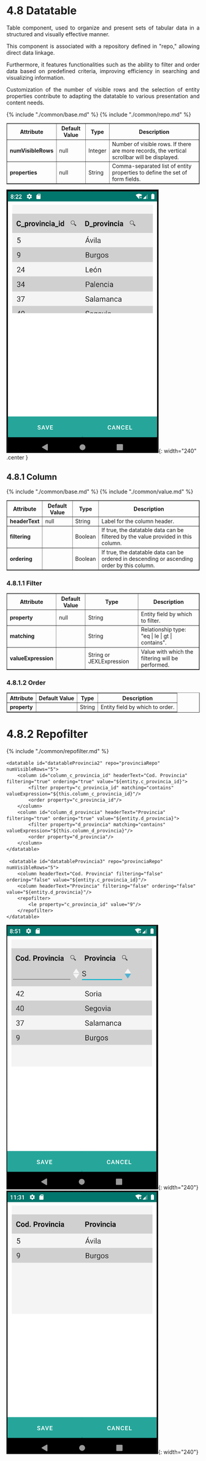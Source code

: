 # 4.8 Datatable
<div style="text-align: justify;">
<p>Table component, used to organize and present sets of tabular data in a structured and visually effective manner.</p>
<p>This component is associated with a repository defined in "repo," allowing direct data linkage.</p>
<p>Furthermore, it features functionalities such as the ability to filter and order data based on predefined criteria, improving efficiency in searching and visualizing information.</p>
<p>Customization of the number of visible rows and the selection of entity properties contribute to adapting the datatable to various presentation and content needs.</p>
</div>

<table border="1">
    <thead>
        <tr>
            <th colspan="2">Attribute</th>
            <th>Default Value</th>
            <th>Type</th>
            <th>Description</th>
         </tr>
    </thead>
    <tbody>
        {% include "./common/base.md" %}
        {% include "./common/repo.md" %}
        <tr>
            <td colspan="2"><strong>numVisibleRows</strong></td>
            <td>null</td>
            <td>Integer</td>
            <td>Number of visible rows. If there are more records, the vertical scrollbar will be displayed.</td>
        </tr>
        <tr>
            <td colspan="2"><strong>properties</strong></td>
            <td>null</td>
            <td>String</td>
            <td>Comma-separated list of entity properties to define the set of form fields.</td>
        </tr>
    </tbody>
</table>

<datatable id="datatableProvincia" repo="provinciaRepo" numVisibleRows="5" properties="c_provincia_id, d_provincia">
</datatable>

![Image 1](../img/datatable1.png){: width="240" .center }

## 4.8.1 Column
<table border="1">
    <thead>
        <tr>
            <th colspan="2">Attribute</th>
            <th>Default Value</th>
            <th>Type</th>
            <th>Description</th>
         </tr>
    </thead>
    <tbody>
        {% include "./common/base.md" %}
        {% include "./common/value.md" %}
        <tr>
            <td colspan="2"><strong>headerText</strong></td>
            <td>null</td>
            <td>String</td>
            <td>Label for the column header.</td>
        </tr>
        <tr>
            <td colspan="2"><strong>filtering</strong></td>
            <td></td>
            <td>Boolean</td>
            <td>If true, the datatable data can be filtered by the value provided in this column.</td>
        </tr>
        <tr>
            <td colspan="2"><strong>ordering</strong></td>
            <td></td>
            <td>Boolean</td>
            <td>If true, the datatable data can be ordered in descending or ascending order by this column.</td>
        </tr>
    </tbody>
</table>

### 4.8.1.1 Filter
<table border="1">
    <thead>
        <tr>
            <th colspan="2">Attribute</th>
            <th>Default Value</th>
            <th>Type</th>
            <th>Description</th>
         </tr>
    </thead>
    <tbody>
        <tr>
            <td colspan="2"><strong>property</strong></td>
            <td>null</td>
            <td>String</td>
            <td>Entity field by which to filter.</td>
        </tr>
        <tr>
            <td colspan="2"><strong>matching</strong></td>
            <td></td>
            <td>String</td>
            <td>Relationship type: "eq | le | gt | contains".</td>
        </tr>
        <tr>
            <td colspan="2"><strong>valueExpression</strong></td>
            <td></td>
            <td>String or JEXLExpression</td>
            <td>Value with which the filtering will be performed.</td>
        </tr>
    </tbody>
</table>

### 4.8.1.2 Order
<table border="1">
    <thead>
        <tr>
            <th colspan="2">Attribute</th>
            <th>Default Value</th>
            <th>Type</th>
            <th>Description</th>
         </tr>
    </thead>
    <tbody>
        <tr>
            <td colspan="2"><strong>property</strong></td>
            <td></td>
            <td>String</td>
            <td>Entity field by which to order.</td>
        </tr>
    </tbody>
</table>

# 4.8.2 Repofilter
{% include "./common/repofilter.md" %}

    <datatable id="datatableProvincia2" repo="provinciaRepo" numVisibleRows="5">
        <column id="column_c_provincia_id" headerText="Cod. Provincia" filtering="true" ordering="true" value="${entity.c_provincia_id}">
            <filter property="c_provincia_id" matching="contains" valueExpression="${this.column_c_provincia_id}"/>
            <order property="c_provincia_id"/>
        </column>
        <column id="column_d_provincia" headerText="Provincia" filtering="true" ordering="true" value="${entity.d_provincia}">
            <filter property="d_provincia" matching="contains" valueExpression="${this.column_d_provincia}"/>
            <order property="d_provincia"/>
        </column>
    </datatable>

     <datatable id="datatableProvincia3" repo="provinciaRepo" numVisibleRows="5">
        <column headerText="Cod. Provincia" filtering="false" ordering="false" value="${entity.c_provincia_id}"/>
        <column headerText="Provincia" filtering="false" ordering="false" value="${entity.d_provincia}"/>
        <repofilter>
            <le property="c_provincia_id" value="9"/>
        </repofilter>
    </datatable>

![Image 2](../img/datatable2.png){: width="240"} ![Image 3](../img/datatable3.png){: width="240"}
